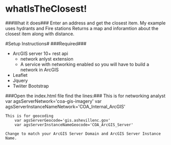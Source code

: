 whatIsTheClosest!
================

###What it does###
Enter an address and get the closest item.  My example uses hydrants and Fire stations
Returns a map and inforamtion about the closest item along with distance.


#Setup Instructions#
###Required###
* ArcGIS server 10+  rest api 
	* network anlyst extension
	* A service with networking enabled so you will have to build a network in ArcGIS
* Leaflet
* Jquery
* Twiiter Bootstrap



###Open the index.html file find the lines:###
    This is for networking analyst
    	var agsServerNetwork='coa-gis-imagery'
    	var agsServerInstanceNameNetwork='COA_Internal_ArcGIS'
    
    This is for geocoding
    	var agsServerGeocode='gis.ashevillenc.gov'
    	var agsServerInstanceNameGeocode='COA_ArcGIS_Server'

	Change to match your ArcGIS Server Domain and ArcGIS Server Instance Name.
